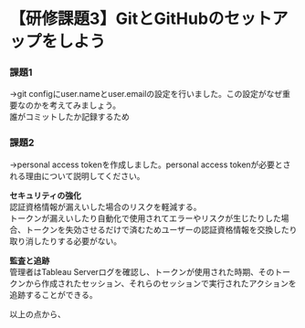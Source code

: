 # 【研修課題3】GitとGitHubのセットアップをしよう  

### 課題1  
→git configにuser.nameとuser.emailの設定を行いました。この設定がなぜ重要なのかを考えてみましょう。  
誰がコミットしたか記録するため  

### 課題2  
→personal access tokenを作成しました。personal access tokenが必要とされる理由について説明してください。

**セキュリティの強化**  
認証資格情報が漏えいした場合のリスクを軽減する。  
トークンが漏えいしたり自動化で使用されてエラーやリスクが生じたりした場合、トークンを失効させるだけで済むためユーザーの認証資格情報を交換したり取り消したりする必要がない。

**監査と追跡**  
管理者はTableau Serverログを確認し、トークンが使用された時期、そのトークンから作成されたセッション、それらのセッションで実行されたアクションを追跡することができる。

以上の点から、
